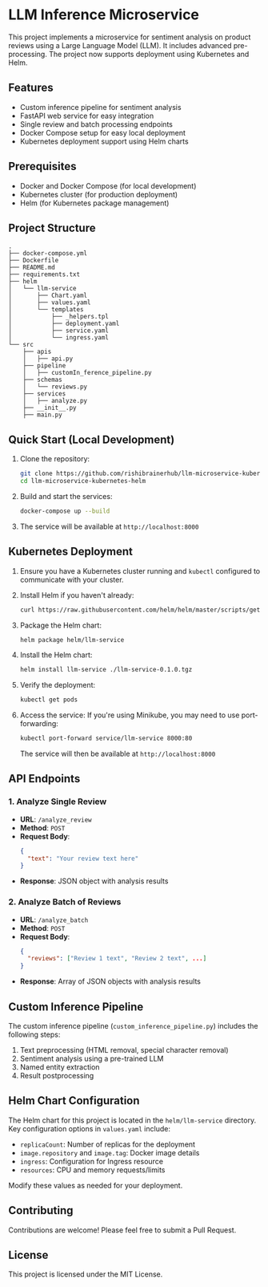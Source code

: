 # LLM Inference Microservice

This project implements a microservice for sentiment analysis on product reviews using a Large Language Model (LLM). It includes advanced pre-processing. The project now supports deployment using Kubernetes and Helm.

## Features

- Custom inference pipeline for sentiment analysis
- FastAPI web service for easy integration
- Single review and batch processing endpoints
- Docker Compose setup for easy local deployment
- Kubernetes deployment support using Helm charts

## Prerequisites

- Docker and Docker Compose (for local development)
- Kubernetes cluster (for production deployment)
- Helm (for Kubernetes package management)

## Project Structure

```
.
├── docker-compose.yml
├── Dockerfile
├── README.md
├── requirements.txt
├── helm
│   └── llm-service
│       ├── Chart.yaml
│       ├── values.yaml
│       └── templates
│           ├── _helpers.tpl
│           ├── deployment.yaml
│           ├── service.yaml
│           └── ingress.yaml
└── src
    ├── apis
    │   ├── api.py
    ├── pipeline
    │   ├── customIn_ference_pipeline.py
    ├── schemas
    │   └── reviews.py
    ├── services
    │   ├── analyze.py
    ├── __init__.py
    ├── main.py
```

## Quick Start (Local Development)

1. Clone the repository:
   ```bash
   git clone https://github.com/rishibrainerhub/llm-microservice-kubernetes-helm.git
   cd llm-microservice-kubernetes-helm
   ```

2. Build and start the services:
   ```bash
   docker-compose up --build
   ```

3. The service will be available at `http://localhost:8000`

## Kubernetes Deployment

1. Ensure you have a Kubernetes cluster running and `kubectl` configured to communicate with your cluster.

2. Install Helm if you haven't already:
   ```bash
   curl https://raw.githubusercontent.com/helm/helm/master/scripts/get-helm-3 | bash
   ```

3. Package the Helm chart:
   ```bash
   helm package helm/llm-service
   ```

4. Install the Helm chart:
   ```bash
   helm install llm-service ./llm-service-0.1.0.tgz
   ```

5. Verify the deployment:
   ```bash
   kubectl get pods
   ```

6. Access the service:
   If you're using Minikube, you may need to use port-forwarding:
   ```bash
   kubectl port-forward service/llm-service 8000:80
   ```
   The service will then be available at `http://localhost:8000`

## API Endpoints

### 1. Analyze Single Review

- **URL**: `/analyze_review`
- **Method**: `POST`
- **Request Body**:
  ```json
  {
    "text": "Your review text here"
  }
  ```
- **Response**: JSON object with analysis results

### 2. Analyze Batch of Reviews

- **URL**: `/analyze_batch`
- **Method**: `POST`
- **Request Body**:
  ```json
  {
    "reviews": ["Review 1 text", "Review 2 text", ...]
  }
  ```
- **Response**: Array of JSON objects with analysis results

## Custom Inference Pipeline

The custom inference pipeline (`custom_inference_pipeline.py`) includes the following steps:

1. Text preprocessing (HTML removal, special character removal)
2. Sentiment analysis using a pre-trained LLM
3. Named entity extraction
4. Result postprocessing

## Helm Chart Configuration

The Helm chart for this project is located in the `helm/llm-service` directory. Key configuration options in `values.yaml` include:

- `replicaCount`: Number of replicas for the deployment
- `image.repository` and `image.tag`: Docker image details
- `ingress`: Configuration for Ingress resource
- `resources`: CPU and memory requests/limits

Modify these values as needed for your deployment.

## Contributing

Contributions are welcome! Please feel free to submit a Pull Request.

## License

This project is licensed under the MIT License.